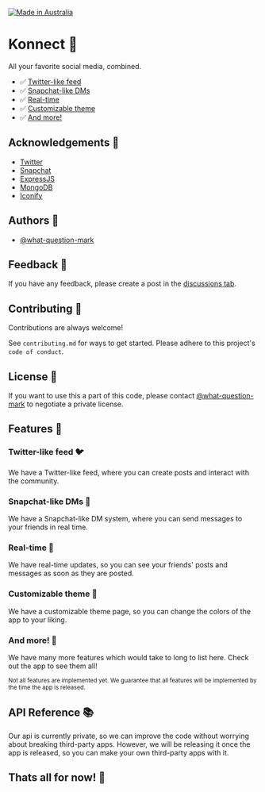 [![Made in Australia](https://img.shields.io/badge/Made_In-Australia-00843D?labelColor=FFCD00&style=for-the-badge)](https://www.madeinaustralia.com.au/)

# Konnect 📱

All your favorite social media, combined.

- ✅ [Twitter-like feed](#twitter-like-feed)
- ✅ [Snapchat-like DMs](#snapchat-like-dms)
- ✅ [Real-time](#real-time)
- ✅ [Customizable theme](#customizable-theme)
- ✅ [And more!](#and-more)


## Acknowledgements 📜

 - [Twitter](https://twitter.com/)
 - [Snapchat](https://snapchat.com/)
 - [ExpressJS](https://expressjs.com/)
 - [MongoDB](https://www.mongodb.com/)
 - [Iconify](https://iconify.design/)


## Authors 👥

- [@what-question-mark](https://www.github.com/what-question-mark)


## Feedback 📝

If you have any feedback, please create a post in the [discussions tab](https://github.com/What-Question-Mark/Konnect/discussions/new?category=feedback).


## Contributing 🤝

Contributions are always welcome!

See `contributing.md` for ways to get started. Please adhere to this project's `code of conduct`.


## License 📝

If you want to use this a part of this code, please contact [@what-question-mark](https://www.github.com/what-question-mark) to negotiate a private license.


## Features 🧮

### Twitter-like feed 🐦

We have a Twitter-like feed, where you can create posts and interact with the community.

### Snapchat-like DMs 👻

We have a Snapchat-like DM system, where you can send messages to your friends in real time.

### Real-time 📡

We have real-time updates, so you can see your friends' posts and messages as soon as they are posted.

### Customizable theme 🎨

We have a customizable theme page, so you can change the colors of the app to your liking.

### And more! 🎉

We have many more features which would take to long to list here. Check out the app to see them all!

<sub>Not all features are implemented yet. We guarantee that all features will be implemented by the time the app is released.</sub>


## API Reference 📚

Our api is currently private, so we can improve the code without worrying about breaking third-party apps. However, we will be releasing it once the app is released, so you can make your own third-party apps with it.


## Thats all for now! 🎉